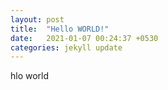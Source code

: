 ```yaml
---
layout: post
title:  "Hello WORLD!"
date:   2021-01-07 00:24:37 +0530
categories: jekyll update
---
```

hlo world
